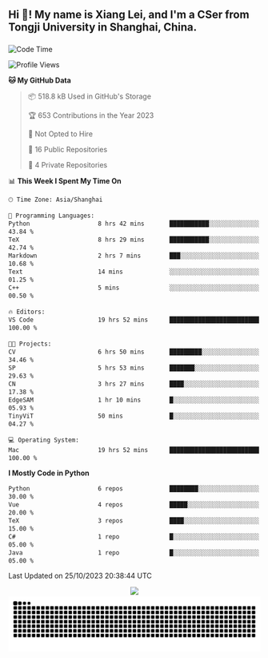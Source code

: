<h2 align="left">Hi 👋! My name is Xiang Lei, and I'm a CSer from Tongji University in Shanghai, China.</h2>

###

<!--START_SECTION:waka-->
![Code Time](http://img.shields.io/badge/Code%20Time-267%20hrs%2032%20mins-blue)

![Profile Views](http://img.shields.io/badge/Profile%20Views-133-blue)

**🐱 My GitHub Data** 

> 📦 518.8 kB Used in GitHub's Storage 
 > 
> 🏆 653 Contributions in the Year 2023
 > 
> 🚫 Not Opted to Hire
 > 
> 📜 16 Public Repositories 
 > 
> 🔑 4 Private Repositories 
 > 
📊 **This Week I Spent My Time On** 

```text
🕑︎ Time Zone: Asia/Shanghai

💬 Programming Languages: 
Python                   8 hrs 42 mins       ███████████░░░░░░░░░░░░░░   43.84 % 
TeX                      8 hrs 29 mins       ███████████░░░░░░░░░░░░░░   42.74 % 
Markdown                 2 hrs 7 mins        ███░░░░░░░░░░░░░░░░░░░░░░   10.68 % 
Text                     14 mins             ░░░░░░░░░░░░░░░░░░░░░░░░░   01.25 % 
C++                      5 mins              ░░░░░░░░░░░░░░░░░░░░░░░░░   00.50 % 

🔥 Editors: 
VS Code                  19 hrs 52 mins      █████████████████████████   100.00 % 

🐱‍💻 Projects: 
CV                       6 hrs 50 mins       █████████░░░░░░░░░░░░░░░░   34.46 % 
SP                       5 hrs 53 mins       ███████░░░░░░░░░░░░░░░░░░   29.63 % 
CN                       3 hrs 27 mins       ████░░░░░░░░░░░░░░░░░░░░░   17.38 % 
EdgeSAM                  1 hr 10 mins        █░░░░░░░░░░░░░░░░░░░░░░░░   05.93 % 
TinyViT                  50 mins             █░░░░░░░░░░░░░░░░░░░░░░░░   04.27 % 

💻 Operating System: 
Mac                      19 hrs 52 mins      █████████████████████████   100.00 % 
```

**I Mostly Code in Python** 

```text
Python                   6 repos             ████████░░░░░░░░░░░░░░░░░   30.00 % 
Vue                      4 repos             █████░░░░░░░░░░░░░░░░░░░░   20.00 % 
TeX                      3 repos             ████░░░░░░░░░░░░░░░░░░░░░   15.00 % 
C#                       1 repo              █░░░░░░░░░░░░░░░░░░░░░░░░   05.00 % 
Java                     1 repo              █░░░░░░░░░░░░░░░░░░░░░░░░   05.00 % 
```




 Last Updated on 25/10/2023 20:38:44 UTC
<!--END_SECTION:waka-->

<div align="center">
  <img src="https://github-readme-stats.vercel.app/api?username=Lei00764&show_icons=true&theme=radical" />
 </div>

 <div align="center">

<picture>
  <source media="(prefers-color-scheme: dark)" srcset="https://raw.githubusercontent.com/Lei00764/Lei00764/output/github-contribution-grid-snake-dark.svg">
  <source media="(prefers-color-scheme: light)" srcset="https://raw.githubusercontent.com/Lei00764/Lei00764/output/github-contribution-grid-snake.svg">
  <img alt="github contribution grid snake animation" src="https://raw.githubusercontent.com/Lei00764/Lei00764/output/github-contribution-grid-snake.svg">
</picture>

</div>




